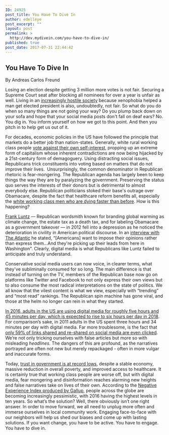 ```yaml
---
ID: 24925
post_title: You Have To Dive In
author: edelleye
post_excerpt: ""
layout: post
permalink: >
  http://dev.mydivein.com/you-have-to-dive-in/
published: true
post_date: 2017-07-31 22:44:42
---
```

<h2>You Have To Dive In</h2>
By Andreas Carlos Freund

<span style="font-weight: 400">Losing an election despite getting 3 million more votes is not fair. Securing a Supreme Court seat after blocking all nominees for over a year is unfair as well. Living in an <a href="http://www.slate.com/articles/news_and_politics/politics/2016/12/hate_in_america_a_list_of_racism_bigotry_and_abuse_since_the_election.html">increasingly hostile society</a> because xenophobia helped a man get elected president is also, undoubtedly, not fair. So what do you do when so many things are not going your way? Do you plump back down on your sofa and hope that your social media posts don't fall on deaf ears? No. You dig in. You inform yourself on how we got to this point. And then you pitch in to help get us out of it.   </span>

<span style="font-weight: 400">For decades, economic policies in the US have followed the principle that markets do a better job than nation-states. Generally, white rural working class people <a href="https://www.amazon.com/Whats-Matter-Kansas-Conservatives-America/dp/080507774X">vote against their own self-interest</a>, propping up an extreme form of capitalism whose inherent contradictions are now being hijacked by a 21st-century form of demagoguery. Using distracting social issues, Republicans trick constituents into voting based on matters that do not improve their lives.  Unsurprisingly, the common denominator in Republican rhetoric is fear-mongering. The Republican agenda has largely been to keep things the way they are by paralyzing the government. Preserving the status quo serves the interests of their donors but is detrimental to almost everybody else. Republican politicians stoked their base's outrage over Obamacare, despite the fact that healthcare reform benefits all, especially the <a href="http://www.npr.org/sections/health-shots/2017/03/23/521083335/the-forces-driving-middle-aged-white-peoples-deaths-of-despair">white working class men who are dying faster than before</a>. How is this happening? </span>

<span style="font-weight: 400"><a href="https://en.wikipedia.org/wiki/Frank_Luntz">Frank Luntz</a> — Republican wordsmith known for branding global warming as climate change, the estate tax as a death tax, and for labeling Obamacare as a government takeover — in 2012 fell into a depression as he noticed the deterioration in civility in American political discourse. In an <a href="https://www.theatlantic.com/politics/archive/2014/01/frank-luntz-still-hasnt-figured-out-how-sell-himself/356733/">interview with The Atlantic</a> he stated, “[Americans] want to impose their opinions rather than express them...And they're picking up their leads from here in Washington". Clearly, digital media is what Republicans like Luntz failed to anticipate and truly understand. </span>

<span style="font-weight: 400">Conservative social media users can now voice, in clearer terms, what they've subliminally consumed for so long. The main difference is that instead of turning on the TV, members of the Republican base now go on platforms like Twitter and Facebook to not only express their own views but to also consume the most radical interpretations on the state of politics. We all know that the vilest content is what we view, especially with “trending” and “most read” rankings. The Republican spin machine has gone viral, and those at the helm no longer can rein in what they started.</span>

<span style="font-weight: 400"><a href="https://www.statista.com/statistics/262340/daily-time-spent-with-digital-media-according-to-us-consumsers/">In 2016, adults in the US are using digital media for roughly five hours and 45 minutes per day, which is expected to rise to six hours per day in 2018</a>. For comparison’s sake, in 2011 adults in the US spent three hours and 34 minutes per day with digital media. Far more troublesome, is the fact that <a href="https://hal.inria.fr/hal-01281190">only 59% of links shared and re-shared on social media are even clicked</a>. We’re not only tricking ourselves with false articles but more so with misleading </span><i><span style="font-weight: 400">headlines.</span></i><span style="font-weight: 400"> The dangers of this are profound, as the narratives portrayed are often not new but merely repackaged - often in more vulgar and inaccurate forms.</span>

<span style="font-weight: 400">Today, <a href="http://www.people-press.org/2015/11/23/1-trust-in-government-1958-2015/">trust in government is at record lows</a>, despite a stable economy, massive reduction in overall poverty, and improved access to healthcare. It is certainly true that working class people are worse off, but with digital media, fear mongering and disinformation reaches alarming new heights and false narratives take on lives of their own. According to the <a href="http://www.gallup.com/services/189968/gallup-2016-global-emotions-report.aspx">Negative Experience Index produced by Gallup</a>, people across the globe are becoming increasingly pessimistic, with 2016 having the highest levels in ten years. So what’s the solution? Well, there obviously isn’t one right answer. In order to move forward, we all need to unplug more often and immerse ourselves in local community work. Engaging face-to-face with our neighbors will help us shed our biases and come up with lasting solutions. If you want change, you have to be active. You have to engage. You have to dive in.</span>